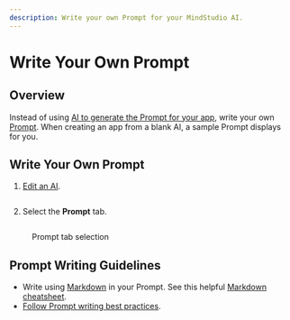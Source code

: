 ```yaml
---
description: Write your own Prompt for your MindStudio AI.
---
```


# Write Your Own Prompt

## Overview

Instead of using [AI to generate the Prompt for your app](generate-a-prompt-with-ai.md), write your own [Prompt](what-is-a-prompt.md). When creating an app from a blank AI, a sample Prompt displays for you.

## Write Your Own Prompt

1. [Edit an AI](../manage-ais/edit-an-ai.md).

<div data-full-width="true">

<figure><img src="../.gitbook/assets/Edit an AI.gif" alt=""><figcaption></figcaption></figure>

</div>

2. Select the **Prompt** tab.

<div data-full-width="true">

<figure><img src="../.gitbook/assets/Prompt Tab #1.png" alt=""><figcaption><p>Prompt tab selection</p></figcaption></figure>

</div>

## Prompt Writing Guidelines

* Write using [Markdown](what-is-markdown.md) in your Prompt. See this helpful [Markdown cheatsheet](https://github.com/adam-p/markdown-here/wiki/Markdown-Cheatsheet).
* [Follow Prompt writing best practices](best-practices-for-writing-prompts.md).
